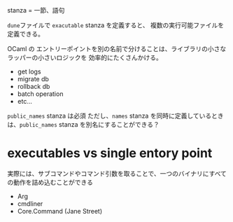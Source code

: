 stanza = 一節、語句

`dune`ファイルで `exacutable` stanza を定義すると、
複数の実行可能ファイルを定義できる。

OCaml の エントリーポイントを別の名前で分けることは、ライブラリの小さなラッパーの小さいロジックを
効率的にたくさんかける。

- get logs
- migrate db
- rollback db
- batch operation
- etc...

`public_names` stanza は必須
ただし、`names` stanza を同時に定義しているときは、`public_names` stanza を別名にすることができる？


# executables vs single entory point

実際には、サブコマンドやコマンド引数を取ることで、一つのバイナリにすべての動作を詰め込むことができる

- Arg
- cmdliner
- Core.Command (Jane Street)


